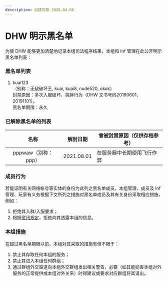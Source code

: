 ```yaml
---
description: 创建日期 2020.04.08
---
```


# DHW 明示黑名单

为使 DHW 能够更加清楚地记录本组司法程序结果，本组和 Inf 管理在此公开明示黑名单列表：

### 黑名单列表

1. kuai123\
   （别称：无敌破坏王, kuai, kuai8, nude520, okok）\
   封禁原因：多次入服破坏、挑衅行为（DHW 文书号码20190601、20191101）。\
   黑名单期限：永久

### 已解除黑名单的列表

|       名称       | 解封日期       | 曾被封禁原因（仅供存档参考） |
| :------------: | ---------- | -------------- |
| pppwaw（别称：ppp） | 2021.08.01 | 在服务器中长期使用飞行作弊  |

### 成员行为

若能证明有关网络帐号等实体的身份为此列之黑名单成员，本组管理、成员及 Inf 管理、玩家有义务根据下文所列之措施对黑名单成员及其有关身份采取相应措施，例如：

1. 拒绝其入群/入服要求；
2. 根据[资讯规定](dhw-regulations/regulation-of-information.md)，拒绝向其透露本组的信息。

### 本组措施

在超过黑名单期限以前，本组对其采取的措施有但不限于：

1. 禁止其存取任何本组的服务；
2. 禁止其进入本组任何群组；
3. 通过群组外交渠道向本组外交群组发出相关警告，必要（如其能妨害本组对外服务的正常提供或本组对外关系）时得建议或要求对应群组将其请出。
